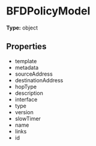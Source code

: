 # BFDPolicyModel


**Type:** object

## Properties
* template
* metadata
* sourceAddress
* destinationAddress
* hopType
* description
* interface
* type
* version
* slowTimer
* name
* links
* id
